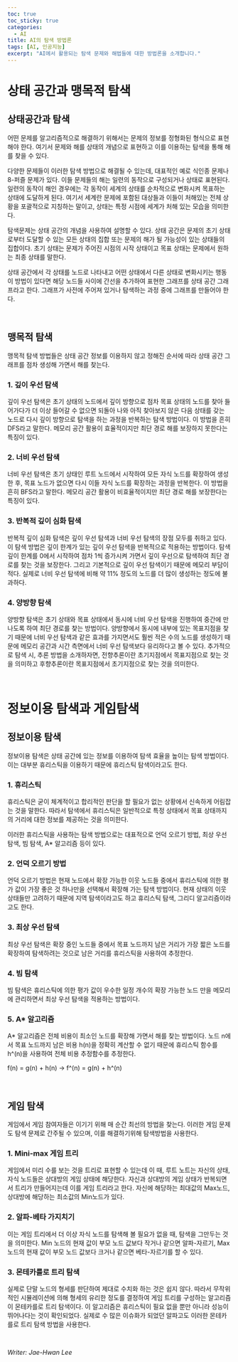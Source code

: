```yaml
---
toc: true
toc_sticky: true
categories:
  - AI
title: AI의 탐색 방법론
tags: [AI, 인공지능]
excerpt: "AI에서 활용되는 탐색 문제와 해법들에 대한 방법론을 소개합니다."
---
```


# 상태 공간과 맹목적 탐색

## 상태공간과 탐색

어떤 문제를 알고리즘적으로 해결하기 위해서는 문제의 정보를 정형화된 형식으로 표현해야 한다. 여기서 문제와 해를 상태의 개념으로 표현하고 이를 이용하는 탐색을 통해 해를 찾을 수 있다.

다양한 문제들이 이러한 탐색 방법으로 해결될 수 있는데, 대표적인 예로 식인종 문제나 8-퍼즐 문제가 있다. 이들 문제들의 해는 일련의 동작으로 구성되거나 상태로 표현된다. 일련의 동작이 해인 경우에는 각 동작이 세계의 상태를 순차적으로 변화시켜 목표하는 상태에 도달하게 된다. 여기서 세계란 문제에 포함된 대상들과 이들이 처해있는 전체 상황을 포괄적으로 지칭하는 말이고, 상태는 특정 시점에 세계가 처해 있는 모습을 의미한다.

탐색문제는 상태 공간의 개념을 사용하여 설명할 수 있다. 상태 공간은 문제의 초기 상태로부터 도달할 수 있는 모든 상태의 집합 또는 문제의 해가 될 가능성이 있는 상태들의 집합이다. 초기 상태는 문제가 주어진 시점의 시작 상태이고 목표 상태는 문제에서 원하는 최종 상태를 말한다.

상태 공간에서 각 상태를 노드로 나타내고 어떤 상태에서 다른 상태로 변화시키는 행동이 방법이 있다면 해당 노드들 사이에 간선을 추가하여 표현한 그래프를 상태 공간 그래프라고 한다. 그래프가 사전에 주어져 있거나 탐색하는 과정 중에 그래프를 만들어야 한다.

<br>

## 맹목적 탐색

맹목적 탐색 방법들은 상태 공간 정보를 이용하지 않고 정해진 순서에 따라 상태 공간 그래프를 점차 생성해 가면서 해를 찾는다.

###	1. 깊이 우선 탐색

깊이 우선 탐색은 초기 상태의 노드에서 깊이 방향으로 점차 목표 상태의 노드를 찾아 들어가다가 더 이상 들어갈 수 없으면 되돌아 나와 아직 찾아보지 않은 다음 상태를 갖는 노드로 다시 깊이 방향으로 탐색을 하는 과정을 반복하는 탐색 방법이다. 이 방법을 흔히 DFS라고 말한다. 메모리 공간 활용이 효율적이지만 최단 경로 해를 보장하지 못한다는 특징이 있다.

###	2. 너비 우선 탐색

너비 우선 탐색은 초기 상태인 루트 노드에서 시작하여 모든 자식 노드를 확장하여 생성한 후, 목표 노드가 없으면 다시 이들 자식 노드를 확장하는 과정을 반복한다. 이 방법을 흔히 BFS라고 말한다. 메모리 공간 활용이 비효율적이지만 최단 경로 해를 보장한다는 특징이 있다.

###	3. 반복적 깊이 심화 탐색

반복적 깊이 심화 탐색은 깊이 우선 탐색과 너비 우선 탐색의 장점 모두를 취하고 있다. 이 탐색 방법은 깊이 한계가 있는 깊이 우선 탐색을 반복적으로 적용하는 방법이다. 탐색 깊이 한계를 0에서 시작하여 점차 1씩 증가시켜 가면서 깊이 우선으로 탐색하여 최단 경로를 찾는 것을 보장한다. 그리고 기본적으로 깊이 우선 탐색이기 때문에 메모리 부담이 적다. 실제로 너비 우선 탐색에 비해 약 11% 정도의 노드를 더 많이 생성하는 정도에 불과하다. 

###	4. 양방향 탐색

양방향 탐색은 초기 상태와 목표 상태에서 동시에 너비 우선 탐색을 진행하여 중간에 만나도록 하여 최단 경로를 찾는 방법이다. 양방향에서 동시에 내부에 있는 목표지점을 찾기 때문에 너비 우선 탐색과 같은 효과를 가지면서도 훨씬 적은 수의 노드를 생성하기 때문에 메모리 공간과 시간 측면에서 너비 우선 탐색보다 유리하다고 볼 수 있다. 추가적으로 탐색 시, 추론 방법을 소개하자면, 전향추론이란 초기지점에서 목표지점으로 찾는 것을 의미하고 후향추론이란 목표지점에서 초기지점으로 찾는 것을 의미한다.

<br>

# 정보이용 탐색과 게임탐색

## 정보이용 탐색

정보이용 탐색은 상태 공간에 있는 정보를 이용하여 탐색 효율을 높이는 탐색 방법이다. 이는 대부분 휴리스틱을 이용하기 때문에 휴리스틱 탐색이라고도 한다.

###	1. 휴리스틱

휴리스틱은 굳이 체계적이고 합리적인 판단을 할 필요가 없는 상황에서 신속하게 어림잡는 것을 말한다. 따라서 탐색에서 휴리스틱은 일반적으로 특정 상태에서 목표 상태까지의 거리에 대한 정보를 제공하는 것을 의미한다.

이러한 휴리스틱을 사용하는 탐색 방법으로는 대표적으로 언덕 오르기 방법, 최상 우선 탐색, 빔 탐색, A* 알고리즘 등이 있다.

###	2. 언덕 오르기 방법

언덕 오르기 방법은 현재 노드에서 확장 가능한 이웃 노드들 중에서 휴리스틱에 의한 평가 값이 가장 좋은 것 하나만을 선택해서 확장해 가는 탐색 방법이다. 현재 상태의 이웃 상태들만 고려하기 때문에 지역 탐색이라고도 하고 휴리스틱 탐색, 그리디 알고리즘이라고도 한다. 

###	3. 최상 우선 탐색

최상 우선 탐색은 확장 중인 노드들 중에서 목표 노드까지 남은 거리가 가장 짧은 노드를 확장하여 탐색하려는 것으로 남은 거리를 휴리스틱을 사용하여 추정한다.

###	4. 빔 탐색

빔 탐색은 휴리스틱에 의한 평가 값이 우수한 일정 개수의 확장 가능한 노드 만을 메모리에 관리하면서 최상 우선 탐색을 적용하는 방법이다.

### 5. A* 알고리즘

A* 알고리즘은 전체 비용이 최소인 노드를 확장해 가면서 해를 찾는 방법이다. 노드 n에서 목표 노드까지 남은 비용 h(n)을 정확히 계산할 수 없기 때문에 휴리스틱 함수를 h^(n)을 사용하여 전체 비용 추정함수를 추정한다.

f(n) = g(n) + h(n) -> f^(n) = g(n) + h^(n)

<br>

## 게임 탐색

게임에서 게임 참여자들은 이기기 위해 매 순간 최선의 방법을 찾는다. 이러한 게임 문제도 탐색 문제로 간주될 수 있으며, 이를 해결하기위해 탐색방법을 사용한다.

### 1. Mini-max 게임 트리

게임에서 미리 수를 보는 것을 트리로 표현할 수 있는데 이 때, 루트 노트는 자신의 상태, 자식 노드들은 상대방의 게임 상태에 해당한다. 자신과 상대방의 게임 상태가 반복되면서 트리가 만들어지는데 이를 게임 트리라고 한다. 자신에 해당하는 최대값의 Max노드, 상대방에 해당하는 최소값의 Min노드가 있다.

### 2. 알파-베타 가지치기

이는 게임 트리에서 더 이상 자식 노드를 탐색해 볼 필요가 없을 때, 탐색을 그만두는 것을 의미한다. Min 노드의 현재 값이 부모 노드 값보다 작거나 같으면 알파-자르기, Max 노드의 현재 값이 부모 노드 값보다 크거나 같으면 베타-자르기를 할 수 있다.

### 3. 몬테카를로 트리 탐색

실제로 단말 노드의 형세를 판단하여 제대로 수치화 하는 것은 쉽지 않다. 따라서 무작위 적인 시뮬레이션에 의해 형세의 유리한 정도를 결정하여 게임 트리를 구성하는 알고리즘이 몬테카를로 트리 탐색이다. 이 알고리즘은 휴리스틱이 필요 없을 뿐만 아니라 성능이 뛰어나다는 것이 확인되었다. 실제로 수 많은 이슈화가 되었던 알파고도 이러한 몬테카를로 트리 탐색 방법을 사용한다.

<br>

*Writer: Jae-Hwan Lee*